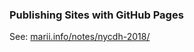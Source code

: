 ### Publishing Sites with GitHub Pages
See: [marii.info/notes/nycdh-2018/](http://marii.info/notes/nycdh-2018/)
